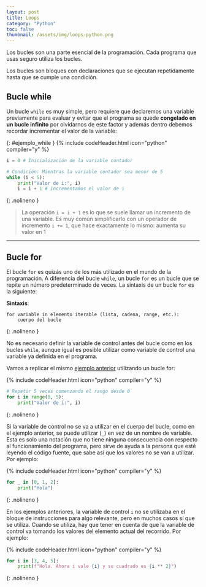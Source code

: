 ```yaml
---
layout: post
title: Loops
category: "Python"
toc: false
thumbnail: /assets/img/loops-python.png
---
```


Los bucles son una parte esencial de la programación. Cada programa que usas seguro utiliza los bucles.

Los bucles son bloques con declaraciones que se ejecutan repetidamente hasta que se cumple una condición.

## Bucle while

Un bucle `while` es muy simple, pero requiere que declaremos una variable previamente para evaluar y evitar que el programa se quede **congelado en un bucle infinito** por olvidarnos de este factor y además dentro debemos recordar incrementar el valor de la variable:

{: #ejemplo_while }
{% include codeHeader.html icon="python" compiler="y" %}
```py
i = 0 # Inicialización de la variable contador

# Condición: Mientras la variable contador sea menor de 5
while (i < 5):
	print("Valor de i:", i)
	i = i + 1 # Incrementamos el valor de i
```
{: .nolineno }

> La operación `i = i + 1` es lo que se suele llamar un incremento de una variable. Es muy común simplificarlo con un operador de incremento `i += 1`, que hace exactamente lo mismo: aumenta su valor en 1

---

## Bucle for

El bucle `for` es quizás uno de los más utilizado en el mundo de la programación. A diferencia del bucle `while`, un bucle `for` es un bucle que se repite un número predeterminado de veces. La sintaxis de un bucle `for` es la siguiente:

**Sintaxis**:

```
for variable in elemento iterable (lista, cadena, range, etc.):
	cuerpo del bucle
```
{: .nolineno }

No es necesario definir la variable de control antes del bucle como en los bucles `while`, aunque igual es posible utilizar como variable de control una variable ya definida en el programa.

Vamos a replicar el mismo [ejemplo anterior](#ejemplo_while) utilizando un bucle for:

{% include codeHeader.html icon="python" compiler="y" %}
```py
# Repetir 5 veces comenzando el rango desde 0
for i in range(0, 5):
	print("Valor de i:", i)
```
{: .nolineno }

Si la variable de control no se va a utilizar en el cuerpo del bucle, como en el ejemplo anterior, se puede utilizar (`_`) en vez de un nombre de variable. Esta es solo una notación que no tiene ninguna consecuencia con respecto al funcionamiento del programa, pero sirve de ayuda a la persona que esté leyendo el código fuente, que sabe así que los valores no se van a utilizar. Por ejemplo:

{% include codeHeader.html icon="python" compiler="y" %}
```py
for _ in [0, 1, 2]:
	print("Hola")
```
{: .nolineno }

En los ejemplos anteriores, la variable de control `i` no se utilizaba en el bloque de instrucciones para algo relevante, pero en muchos casos sí que se utiliza. Cuando se utiliza, hay que tener en cuenta de que la variable de control va tomando los valores del elemento actual del recorrido. Por ejemplo:

{% include codeHeader.html icon="python" compiler="y" %}
```py
for i in [3, 4, 5]:
	print(f"Hola. Ahora i vale {i} y su cuadrado es {i ** 2}")
```
{: .nolineno }
